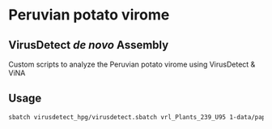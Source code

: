 # Peruvian potato virome 
## VirusDetect *de novo* Assembly

Custom scripts to analyze the Peruvian potato virome using VirusDetect &amp; ViNA

## Usage 
```bash
sbatch virusdetect_hpg/virusdetect.sbatch vrl_Plants_239_U95 1-data/papa_reads/ 1-data/papa_genome/papa_Geno_AEWC01.fasta.gz
```
